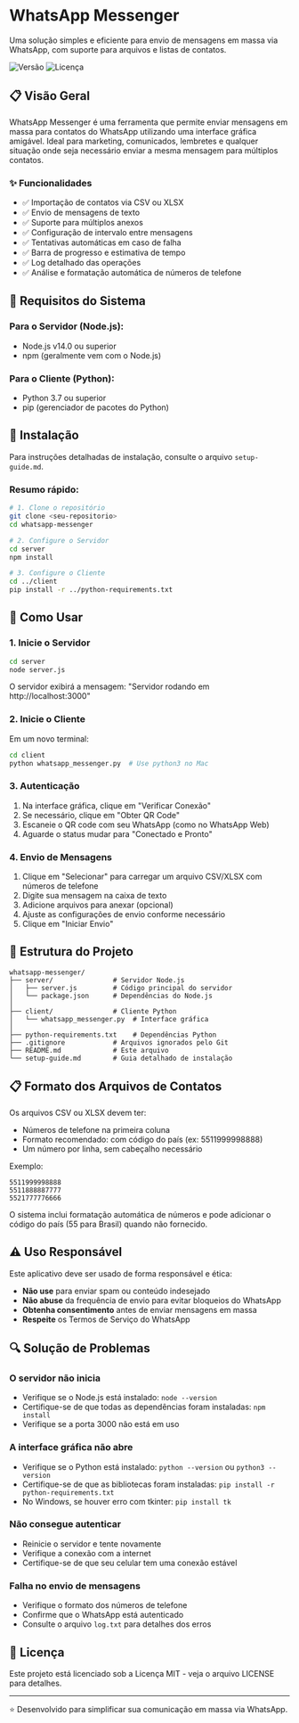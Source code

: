 # WhatsApp Messenger

Uma solução simples e eficiente para envio de mensagens em massa via WhatsApp, com suporte para arquivos e listas de contatos.

![Versão](https://img.shields.io/badge/Versão-1.0.0-blue)
![Licença](https://img.shields.io/badge/Licença-MIT-green)

## 📋 Visão Geral

WhatsApp Messenger é uma ferramenta que permite enviar mensagens em massa para contatos do WhatsApp utilizando uma interface gráfica amigável. Ideal para marketing, comunicados, lembretes e qualquer situação onde seja necessário enviar a mesma mensagem para múltiplos contatos.

### ✨ Funcionalidades

- ✅ Importação de contatos via CSV ou XLSX
- ✅ Envio de mensagens de texto
- ✅ Suporte para múltiplos anexos
- ✅ Configuração de intervalo entre mensagens
- ✅ Tentativas automáticas em caso de falha
- ✅ Barra de progresso e estimativa de tempo
- ✅ Log detalhado das operações
- ✅ Análise e formatação automática de números de telefone

## 🔧 Requisitos do Sistema

### Para o Servidor (Node.js):
- Node.js v14.0 ou superior
- npm (geralmente vem com o Node.js)

### Para o Cliente (Python):
- Python 3.7 ou superior
- pip (gerenciador de pacotes do Python)

## 🚀 Instalação

Para instruções detalhadas de instalação, consulte o arquivo `setup-guide.md`.

### Resumo rápido:

```bash
# 1. Clone o repositório
git clone <seu-repositorio>
cd whatsapp-messenger

# 2. Configure o Servidor
cd server
npm install

# 3. Configure o Cliente
cd ../client
pip install -r ../python-requirements.txt
```

## 📱 Como Usar

### 1. Inicie o Servidor
```bash
cd server
node server.js
```
O servidor exibirá a mensagem: "Servidor rodando em http://localhost:3000"

### 2. Inicie o Cliente
Em um novo terminal:
```bash
cd client
python whatsapp_messenger.py  # Use python3 no Mac
```

### 3. Autenticação
1. Na interface gráfica, clique em "Verificar Conexão"
2. Se necessário, clique em "Obter QR Code"
3. Escaneie o QR code com seu WhatsApp (como no WhatsApp Web)
4. Aguarde o status mudar para "Conectado e Pronto"

### 4. Envio de Mensagens
1. Clique em "Selecionar" para carregar um arquivo CSV/XLSX com números de telefone
2. Digite sua mensagem na caixa de texto
3. Adicione arquivos para anexar (opcional)
4. Ajuste as configurações de envio conforme necessário
5. Clique em "Iniciar Envio"

## 📂 Estrutura do Projeto

```
whatsapp-messenger/
├── server/               # Servidor Node.js
│   ├── server.js         # Código principal do servidor
│   └── package.json      # Dependências do Node.js
│
├── client/               # Cliente Python
│   └── whatsapp_messenger.py  # Interface gráfica
│
├── python-requirements.txt    # Dependências Python
├── .gitignore            # Arquivos ignorados pelo Git
├── README.md             # Este arquivo
└── setup-guide.md        # Guia detalhado de instalação
```

## 📋 Formato dos Arquivos de Contatos

Os arquivos CSV ou XLSX devem ter:
- Números de telefone na primeira coluna
- Formato recomendado: com código do país (ex: 5511999998888)
- Um número por linha, sem cabeçalho necessário

Exemplo:
```
5511999998888
5511888887777
5521777776666
```

O sistema inclui formatação automática de números e pode adicionar o código do país (55 para Brasil) quando não fornecido.

## ⚠️ Uso Responsável

Este aplicativo deve ser usado de forma responsável e ética:

- **Não use** para enviar spam ou conteúdo indesejado
- **Não abuse** da frequência de envio para evitar bloqueios do WhatsApp
- **Obtenha consentimento** antes de enviar mensagens em massa
- **Respeite** os Termos de Serviço do WhatsApp

## 🔍 Solução de Problemas

### O servidor não inicia
- Verifique se o Node.js está instalado: `node --version`
- Certifique-se de que todas as dependências foram instaladas: `npm install`
- Verifique se a porta 3000 não está em uso

### A interface gráfica não abre
- Verifique se o Python está instalado: `python --version` ou `python3 --version`
- Certifique-se de que as bibliotecas foram instaladas: `pip install -r python-requirements.txt`
- No Windows, se houver erro com tkinter: `pip install tk`

### Não consegue autenticar
- Reinicie o servidor e tente novamente
- Verifique a conexão com a internet
- Certifique-se de que seu celular tem uma conexão estável

### Falha no envio de mensagens
- Verifique o formato dos números de telefone
- Confirme que o WhatsApp está autenticado
- Consulte o arquivo `log.txt` para detalhes dos erros

## 📄 Licença

Este projeto está licenciado sob a Licença MIT - veja o arquivo LICENSE para detalhes.

---

⭐ Desenvolvido para simplificar sua comunicação em massa via WhatsApp.